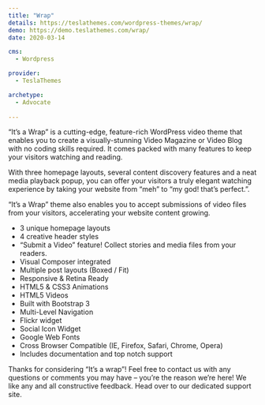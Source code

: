 ```yaml
---
title: "Wrap"
details: https://teslathemes.com/wordpress-themes/wrap/
demo: https://demo.teslathemes.com/wrap/
date: 2020-03-14

cms: 
  - Wordpress

provider: 
  - TeslaThemes

archetype:
  - Advocate
  
---
```


“It’s a Wrap” is a cutting-edge, feature-rich WordPress video theme that enables you to create a visually-stunning Video Magazine or Video Blog with no coding skills required. It comes packed with many features to keep your visitors watching and reading.

With three homepage layouts, several content discovery features and a neat media playback popup, you can offer your visitors a truly elegant watching experience by taking your website from “meh” to “my god! that’s perfect.”.

“It’s a Wrap” theme also enables you to accept submissions of video files from your visitors, accelerating your website content growing.

- 3 unique homepage layouts
- 4 creative header styles
- “Submit a Video” feature! Collect stories and media files from your readers.
- Visual Composer integrated
- Multiple post layouts (Boxed / Fit)
- Responsive & Retina Ready
- HTML5 & CSS3 Animations
- HTML5 Videos
- Built with Bootstrap 3
- Multi-Level Navigation
- Flickr widget
- Social Icon Widget
- Google Web Fonts
- Cross Browser Compatible (IE, Firefox, Safari, Chrome, Opera)
- Includes documentation and top notch support

Thanks for considering “It’s a wrap”! Feel free to contact us with any questions or comments you may have – you’re the reason we’re here! We like any and all constructive feedback. Head over to our dedicated support site.
